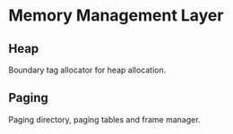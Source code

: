 # Memory Management Layer 

## Heap
Boundary tag allocator for heap allocation.

## Paging
Paging directory, paging tables and frame manager.

